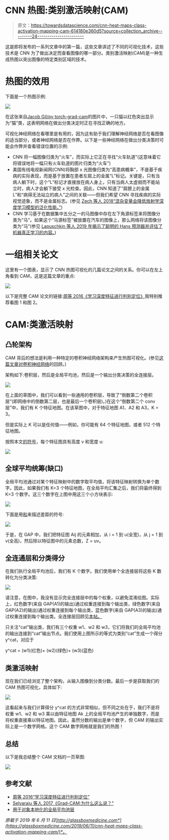 # CNN 热图:类别激活映射(CAM)

> 原文：<https://towardsdatascience.com/cnn-heat-maps-class-activation-mapping-cam-614180e360d5?source=collection_archive---------24----------------------->

这是即将发布的一系列文章中的第一篇，这些文章讲述了不同的可视化技术，这些技术是 CNN 为了做出决定而查看图像的哪一部分。类别激活映射(CAM)是一种生成热图以突出图像的特定类别区域的技术。

# **热图的效用**

下面是一个热图示例:

![](img/42f850b6e719e73195290f4a45234cc5.png)

在这张来自[Jacob Gil/py torch-grad-cam](https://github.com/jacobgil/pytorch-grad-cam)的图片中，一只猫以红色突出显示为“猫”类，这表明网络在做出分类决定时正在寻找正确的地方。

可视化神经网络在看哪里是有用的，因为这有助于我们理解神经网络是否在看图像的适当部分，或者神经网络是否在作弊。以下是一些神经网络在做出分类决策时可能会作弊并查看错误位置的示例:

*   CNN 将一幅图像归类为“火车”，而实际上它正在寻找“火车轨道”(这意味着它将错误地将一幅只有火车轨道的图片归类为“火车”)
*   美国有线电视新闻网(CNN)将胸部 x 光图像归类为“高患病概率”，不是基于疾病的实际表现，而是基于放置在患者左肩上的金属“L”标记。关键是，只有当病人躺下时，这个“L”标记才直接放在病人身上，只有当病人太虚弱而不能站立时，病人才会躺下接受 x 光检查。因此，CNN 知道了“肩膀上的金属 L”和“病得无法站立的病人”之间的关联——但我们希望 CNN 寻找疾病的实际视觉迹象，而不是金属标志。(参见 [Zech 等人 2018“混杂变量会降低放射学深度学习模型的泛化性能。”](https://arxiv.org/pdf/1807.00431.pdf))
*   CNN 学习基于在数据集中五分之一的马图像中存在左下角源标签来将图像分类为“马”。如果这个“马源标签”被放置在汽车的图像上，那么网络将该图像分类为“马”(参见 [Lapuschkin 等人 2019 年揭示了聪明的 Hans 预测器并评估了机器真正学习的内容。](https://arxiv.org/pdf/1902.10178.pdf))

# **一组相关论文**

这里有一个图表，显示了 CNN 热图可视化的几篇论文之间的关系。你可以在左上角看到 CAM，这是这篇文章的重点:

![](img/986a2d8d9132f13158e28f378dd81ae3.png)

以下是完整 CAM 论文的链接:[周等 2016《学习深度特征进行判别定位》](http://openaccess.thecvf.com/content_cvpr_2016/papers/Zhou_Learning_Deep_Features_CVPR_2016_paper.pdf)我特别推荐看图 1 和图 2。

# **CAM:类激活映射**

## **凸轮架构**

CAM 背后的想法是利用一种特定的卷积神经网络架构来产生热图可视化。(参见[这篇文章对卷积神经网络](https://glassboxmedicine.com/2019/05/05/how-computers-see-intro-to-convolutional-neural-networks/)的回顾。)

架构如下:卷积层，然后是全局平均池，然后是一个输出分类决策的全连接层。

![](img/7eeaecc84a9a6af427273137b22d206e.png)

在上面的草图中，我们可以看到一些通用的卷积层，导致了“倒数第二个卷积层”(即网络中的倒数第二层，也是最后一个卷积层)。)在这个“倒数第二个 conv 层”中，我们有 K 个特征地图。在该草图中，对于特征地图 A1、A2 和 A3，K = 3。

但是实际上 K 可以是任何值——例如，你可能有 64 个特征地图，或者 512 个特征地图。

按照本文[的符号](https://pdfs.semanticscholar.org/223a/d42ec73c1a41355c0ca3626fa99c7841f840.pdf)，每个特征图具有高度 v 和宽度 u:

![](img/3877e53c49b39c80e13823a30b94fa90.png)

## **全球平均统筹(缺口)**

全局平均池通过对某个特征映射中的数字取平均值，将该特征映射转换为单个数字。因此，如果我们有 K=3 个特征地图，在全局平均汇集之后，我们将最终得到 K=3 个数字。这三个数字在上图中用这三个小方块表示:

![](img/64f2230794c124aecb24bb361e8eeb8e.png)

下面是用[和](https://pdfs.semanticscholar.org/223a/d42ec73c1a41355c0ca3626fa99c7841f840.pdf)来描述差距的符号:

![](img/c56cc7c524a1d7cf84978c07fe857c37.png)

于是，在 GAP 中，我们把特征图 Aij 的元素相加，从 i = 1 到 u(全宽)，从 j = 1 到 v(全高)，然后除以特征图中的元素总数，Z = uv。

## **全连通层和分类得分**

在我们执行全局平均池后，我们有 K 个数字。我们使用单个全连接层将这些 K 数转化为分类决策:

![](img/1c52c61ced01aae6c6296247e7c623f8.png)

请注意，在图中，我没有显示完全连接层中的每个权重，以避免混淆绘图。实际上，红色数字(来自 GAP(A1)的输出)通过权重连接到每个输出类，绿色数字(来自 GAP(A2)的输出)通过权重连接到每个输出类，蓝色数字(来自 GAP(A3)的输出)通过权重连接到每个输出类。全连接层回顾见[本帖。](https://glassboxmedicine.com/2019/01/17/introduction-to-neural-networks/)

只关注“cat”输出类，我们有三个权重 w1、w2 和 w3，它们将我们的全局平均池的输出连接到“cat”输出节点。我们使用上图所示的等式为类别“cat”生成一个得分 y^cat，对应于

y^cat = (w1)(红色)+ (w2)(绿色)+ (w3)(蓝色)

## **类激活映射**

现在我们已经浏览了整个架构，从输入图像到分类分数。最后一步是获取我们的 CAM 热图可视化，具体如下:

![](img/b188ba48cfa029ac2e5ee2fa8a8af88c.png)

这看起来与我们计算得分 y^cat 的方式非常相似，但不同之处在于，我们不是将权重 w1、w2 和 w3 乘以由特征地图 Ak 上的全局平均池产生的单独数字，而是将权重直接乘以特征地图。因此，虽然分数的输出是单个数字，但 CAM 的输出实际上是一个数字网格。这个 CAM 数字网格就是我们的热图！

## **总结**

以下是我总结整个 CAM 文档的一页草图:

![](img/de8efb0dd1cafd363a2803e285f9c955.png)

## **参考文献**

*   [周等 2016“学习深度特征进行判别定位”](http://openaccess.thecvf.com/content_cvpr_2016/papers/Zhou_Learning_Deep_Features_CVPR_2016_paper.pdf)
*   [Selvaraju 等人 2017《Grad-CAM:为什么这么说？”](https://pdfs.semanticscholar.org/223a/d42ec73c1a41355c0ca3626fa99c7841f840.pdf)
*   [用于对象本地化的全局平均池层](https://alexisbcook.github.io/2017/global-average-pooling-layers-for-object-localization/)

*原载于 2019 年 6 月 11 日*[*http://glassboxmedicine.com*](https://glassboxmedicine.com/2019/06/11/cnn-heat-maps-class-activation-mapping-cam/)*。*